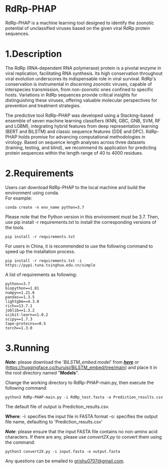 # RdRp-PHAP
RdRp-PHAP is a machine learning tool designed to identify the zoonotic potential of unclassified viruses based on the given viral RdRp protein sequences.

# 1.Description
The RdRp (RNA-dependent RNA polymerase) protein is a pivotal enzyme in viral replication, facilitating RNA synthesis. Its high conservation throughout viral evolution underscores its indispensable role in viral survival. RdRp's conservation is instrumental in discerning zoonotic viruses, capable of interspecies transmission, from non-zoonotic ones confined to specific hosts. Variations in RdRp sequences provide critical insights for distinguishing these viruses, offering valuable molecular perspectives for prevention and treatment strategies.<br>
<p>
The predictive tool RdRp-PHAP was developed using a Stacking-based ensemble of seven machine learning classifiers (KNN, GBC, GNB, SVM, RF and LGBM), integrating hybrid features from deep representation learning (BERT and BiLSTM) and classic sequence features (DDE and DPC). RdRp-PHAP holds promise for advancing computational methodologies in virology. Based on sequence length analyses across three datasets (training, testing, and blind), we recommend its application for predicting protein sequences within the length range of 40 to 4000 residues.

# 2.Requirements
Users can download RdRp-PHAP to the local machine and build the environment using conda. <br>
For example:

    conda create -n env_name python=3.7

Please note that the Python version in this environment must be 3.7. Then, use pip install -r requirements.txt to install the corresponding versions of the tools.

    pip install -r requirements.txt

For users in China, it is recommended to use the following command to speed up the installation process.

    pip install -r requirements.txt -i https://pypi.tuna.tsinghua.edu.cn/simple
    
A list of requirements as following: 

    python==3.7
    biopython==1.81
    numpy==1.21.6
    pandas==1.3.5
    lightgbm==4.3.0
    rich==13.7.1
    joblib==1.3.2
    scikit-learn==1.0.2
    scipy==1.7.3
    tape-proteins==0.5
    torch==1.3.0


# 3.Running
***Note***: please download the '*BiLSTM_embed.model*' from [***here***](https://huggingface.co/huruisi/BiLSTM_embed/tree/main) or (https://huggingface.co/huruisi/BiLSTM_embed/tree/main) and place it in the root directory named "**Models**".

Change the working directory to RdRp-PHAP-main.py, then execute the following command:

    python3 RdRp-PHAP-main.py -i RdRp_test.fasta -o Prediction_results.csv
The default file of output is Prediction_results.csv.

**Where**:
    -i: specifies the input file in FASTA format
    -o: specifies the output file name, defaulting to 'Prediction_results.csv'

***Note***: please ensure that the input FASTA file contains no non-amino acid characters. If there are any, please use *convert2X.py* to convert them using the command:

    python3 convert2X.py -i input.fasta -o output.fasta

Any questions can be emailed to grishu0707@gmail.com.
